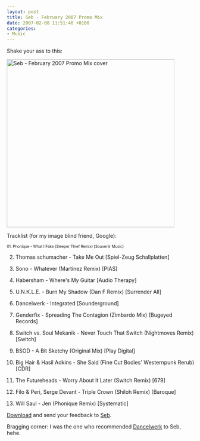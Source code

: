 ```yaml
---
layout: post
title: Seb - February 2007 Promo Mix
date: 2007-02-08 11:51:40 +0100
categories:
- Music
---
```

Shake your ass to this:

<img src="https://content.rusiczki.net/blogpics/seb_february_2007_promo_mix_cover.jpg" width="450" height="450" alt="Seb - February 2007 Promo Mix cover" class="image" />

Tracklist (for my image blind friend, Google):

<span style="font-size: 10px;">01. Phonique - What I Fake (Sleeper Thief Remix) [Souvenir Music]

02. Thomas schumacher - Take Me Out [Spiel-Zeug Schallplatten]

03. Sono - Whatever (Martinez Remix) [PIAS]

04. Habersham - Where's My Guitar [Audio Therapy]

05. U.N.K.L.E. - Burn My Shadow (Dan F Remix) [Surrender All]

06. Dancelwerk - Integrated [Sounderground]

07. Genderfix - Spreading The Contagion (Zimbardo Mix) [Bugeyed Records]

08. Switch vs. Soul Mekanik - Never Touch That Switch (Nightmoves Remix) [Switch]

09. BSOD - A Bit Sketchy (Original Mix) [Play Digital]

10. Big Hair & Hasil Adkins - She Said (Fine Cut Bodies' Westernpunk Rerub) [CDR]

11. The Futureheads - Worry About It Later (Switch Remix) [679]

12. Filo & Peri, Serge Devant - Triple Crown (Shiloh Remix) [Baroque]

13. Will Saul - Jen (Phonique Remix) [Systematic]</span>

<a href="http://www.infamous.ro/mixes/seb_feb_07_promo_mix.mp3">Download</a> and send your feedback to <a href="http://www.infamous.ro">Seb</a>.

Bragging corner: I was the one who recommended <a href="http://www.myspace.com/dancelwerk">Dancelwerk</a> to Seb, hehe.
